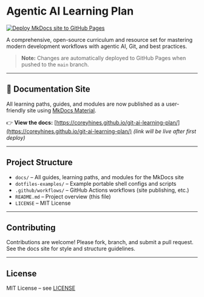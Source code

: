 # Agentic AI Learning Plan

[![Deploy MkDocs site to GitHub Pages](https://github.com/coreyhines/git-ai-learning-plan/actions/workflows/gh-pages.yml/badge.svg)](https://github.com/coreyhines/git-ai-learning-plan/actions/workflows/gh-pages.yml)

A comprehensive, open-source curriculum and resource set for mastering modern development workflows with agentic AI, Git, and best practices.

> **Note:** Changes are automatically deployed to GitHub Pages when pushed to the `main` branch.

---

## 📖 Documentation Site

All learning paths, guides, and modules are now published as a user-friendly site using [MkDocs Material](https://squidfunk.github.io/mkdocs-material/).

👉 **View the docs:** [https://coreyhines.github.io/git-ai-learning-plan/](https://coreyhines.github.io/git-ai-learning-plan/) *(link will be live after first deploy)*

---

## Project Structure

- `docs/` – All guides, learning paths, and modules for the MkDocs site
- `dotfiles-examples/` – Example portable shell configs and scripts
- `.github/workflows/` – GitHub Actions workflows (site publishing, etc.)
- `README.md` – Project overview (this file)
- `LICENSE` – MIT License

---

## Contributing

Contributions are welcome! Please fork, branch, and submit a pull request. See the docs site for style and structure guidelines.

---

## License

MIT License – see [LICENSE](LICENSE) 
